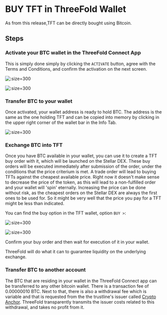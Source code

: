 # BUY TFT in ThreeFold Wallet

As from this release,TFT can be directly bought using Bitcoin.

## Steps

### Activate your BTC wallet in the ThreeFold Connect App


This is simply done simply by clicking the `ACTIVATE` button, agree with the Terms and Conditions, and confirm the activation on the next screen.

![](img/tfconnect_btc_add.png ':size=300')

![](img/btc_activate.jpg ':size=300')

### Transfer BTC to your wallet

Once activated, your wallet address is ready to hold BTC. The address is the same as the one holding TFT and can be copied into memory by clicking in the upper right corner of the wallet bar in the Info Tab. 

![](img/tfconnect_wallet_address.png ':size=300')

### Exchange BTC into TFT

Once you have BTC available in your wallet, you can use it to create a TFT buy order with it, which will be launched on the Stellar DEX.
These buy orders will be executed immediately after submission of the order, under the conditions that the price criterium is met. A trade order will lead to buying TFTs against the cheapest available price. Right now it doesn't make sense to decrease the price of the token, as this will lead to a non-fulfilled order and your wallet will 'spin' eternally.
Increasing the price can be done without risk, as the cheapest orders on the Stellar DEX are always the first ones to be used for.
So it might be very well that the price you pay for a TFT might be less than indicated.

You can find the buy option in the TFT wallet, option `BUY >`: 

![](img/btc_deposit.jpg ':size=300')

![](img/tft_buy_order.jpg ':size=300')

Confirm your buy order and then wait for execution of it in your wallet.

ThreeFold will do what it can to guarantee liquidity on the underlying exchange.

### Transfer BTC to another account

The BTC that are residing in your wallet in the ThreeFold Connect app can be transferred to any other bitcoin wallet. There is a transaction fee of 0.00000010 BTC. Next to that, there is also a withdrawal fee which is variable and that is requested from the the trustline's issuer called [Crypto Anchor](https://cryptoanchor.io/). ThreeFold transparently transmits the issuer costs related to this withdrawal, and takes no profit from it.
